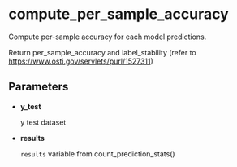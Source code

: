 # compute_per_sample_accuracy

Compute per-sample accuracy for each model predictions.

Return per_sample_accuracy and label_stability (refer to https://www.osti.gov/servlets/purl/1527311)

## Parameters

- **y_test**

    y test dataset

- **results**

    `results` variable from count_prediction_stats()




